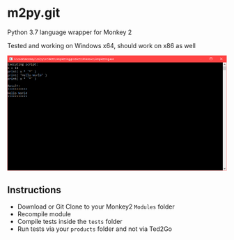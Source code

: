 # m2py.git
Python 3.7 language wrapper for Monkey 2

Tested and working on Windows x64, should work on x86 as well

![](https://github.com/Hezkore/m2py/blob/master/tests/demo.png)

## Instructions
* Download or Git Clone to your Monkey2 `Modules` folder
* Recompile module
* Compile tests inside the `tests` folder
* Run tests via your `products` folder and not via Ted2Go